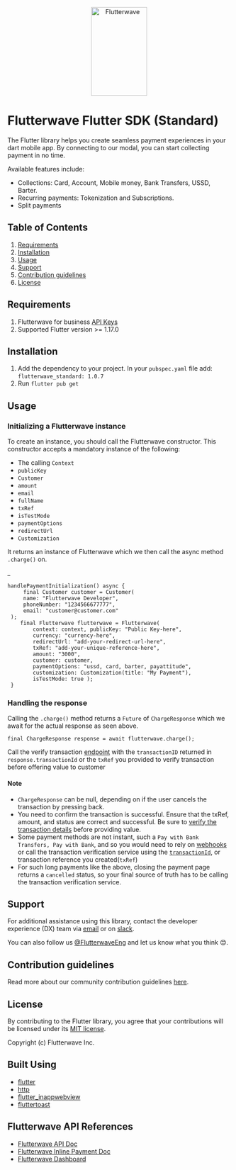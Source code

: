 

<p align="center">    
   <img title="Flutterwave" height="200" src="https://flutterwave.com/images/logo/full.svg" width="50%"/>  
</p>    

# Flutterwave Flutter SDK (Standard)

The Flutter library helps you create seamless payment experiences in your dart mobile app. By connecting to our modal, you can start collecting payment in no time.


Available features include:

- Collections: Card, Account, Mobile money, Bank Transfers, USSD, Barter.
- Recurring payments: Tokenization and Subscriptions.
- Split payments


## Table of Contents

1. [Requirements](#requirements)
2. [Installation](#installation)
3. [Usage](#usage)
4. [Support](#support)
5. [Contribution guidelines](#contribution-guidelines)
6. [License](#license)


## Requirements

1. Flutterwave for business [API Keys](https://developer.flutterwave.com/docs/integration-guides/authentication)
2. Supported Flutter version >= 1.17.0


## Installation

1. Add the dependency to your project. In your `pubspec.yaml` file add: `flutterwave_standard: 1.0.7`
2. Run `flutter pub get`


## Usage

### Initializing a Flutterwave instance

To create an instance, you should call the Flutterwave constructor. This constructor accepts a mandatory instance of the following:

- The calling `Context`
- `publicKey`
- `Customer`
- `amount`
- `email`
- `fullName`
- `txRef`
- `isTestMode`
- `paymentOptions`
- `redirectUrl`
- `Customization`

It returns an instance of Flutterwave which we then call the async method `.charge()` on.

_

    handlePaymentInitialization() async { 
    	 final Customer customer = Customer(
    	 name: "Flutterwave Developer",
    	 phoneNumber: "1234566677777",   
         email: "customer@customer.com"  
     );            
        final Flutterwave flutterwave = Flutterwave(
	        context: context, publicKey: "Public Key-here",
    		currency: "currency-here",   
            redirectUrl: "add-your-redirect-url-here",  
            txRef: "add-your-unique-reference-here",   
            amount: "3000",   
            customer: customer,   
            paymentOptions: "ussd, card, barter, payattitude",   
            customization: Customization(title: "My Payment"),
            isTestMode: true );
     } 

### Handling the response

Calling the `.charge()` method returns a `Future` of `ChargeResponse` which we await for the actual response as seen above.



    final ChargeResponse response = await flutterwave.charge(); 

Call the verify transaction [endpoint](https://developer.flutterwave.com/docs/verifications/transaction) with the `transactionID` returned in `response.transactionId` or the `txRef` you provided to verify transaction before offering value to customer

#### Note

- `ChargeResponse` can be null, depending on if the user cancels the transaction by pressing back.
- You need to confirm the transaction is successful. Ensure that the txRef, amount, and status are correct and successful. Be sure to [verify the transaction details](https://developer.flutterwave.com/docs/verifications/transaction) before providing value.
- Some payment methods are not instant, such a `Pay with Bank Transfers, Pay with Bank`, and so you would need to rely on [webhooks](https://developer.flutterwave.com/docs/integration-guides/webhooks) or call the transaction verification service using the [`transactionId`](https://developer.flutterwave.com/reference/endpoints/transactions#verify-a-transaction), or transaction reference you created(`txRef`)
- For such long payments like the above, closing the payment page returns a `cancelled` status, so your final source of truth has to be calling the transaction verification service.

## Support

For additional assistance using this library, contact the developer experience (DX) team via [email](mailto:developers@flutterwavego.com) or on [slack](https://bit.ly/34Vkzcg).

You can also follow us [@FlutterwaveEng](https://twitter.com/FlutterwaveEng) and let us know what you think 😊.

## Contribution guidelines

Read more about our community contribution guidelines [here](CONTRIBUTING.md).

## License

By contributing to the Flutter library, you agree that your contributions will be licensed under its [MIT license](/LICENSE).

Copyright (c) Flutterwave Inc.

## Built Using

- [flutter](https://flutter.dev/)
- [http](https://pub.dev/packages/http)
- [flutter_inappwebview](https://pub.dev/packages/flutter_inappwebview)
- [fluttertoast](https://pub.dev/packages/fluttertoast)

<a id="references"></a>
## Flutterwave API  References

- [Flutterwave API Doc](https://developer.flutterwave.com/docs)
- [Flutterwave Inline Payment Doc](https://developer.flutterwave.com/docs/flutterwave-inline)
- [Flutterwave Dashboard](https://dashboard.flutterwave.com/login)
